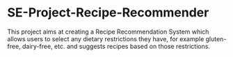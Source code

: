 # SE-Project-Recipe-Recommender
This project aims at creating a Recipe Recommendation System which allows users to select any dietary restrictions they have, for example gluten-free, dairy-free, etc.  and suggests recipes based on those restrictions.
